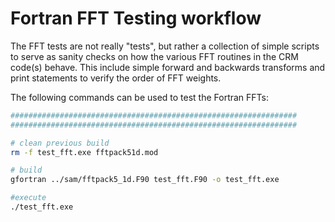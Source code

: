 # Fortran FFT Testing workflow

The FFT tests are not really "tests", but rather a collection of simple scripts to serve as sanity checks on how the various FFT routines in the CRM code(s) behave. This include simple forward and backwards transforms and print statements to verify the order of FFT weights.

The following commands can be used to test the Fortran FFTs:
```bash
################################################################
################################################################

# clean previous build
rm -f test_fft.exe fftpack51d.mod

# build
gfortran ../sam/fftpack5_1d.F90 test_fft.F90 -o test_fft.exe 

#execute
./test_fft.exe


```
